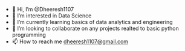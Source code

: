 - 👋 Hi, I’m @Dheeresh1107
- 👀 I’m interested in Data Science
- 🌱 I’m currently learning basics of data analytics and engineering
- 💞️ I’m looking to collaborate on any projects realted to basic python programming
- 📫 How to reach me dheeresh1107@gmail.com

<!---
Dheeresh1107/Dheeresh1107 is a ✨ special ✨ repository because its `README.md` (this file) appears on your GitHub profile.
You can click the Preview link to take a look at your changes.
--->
